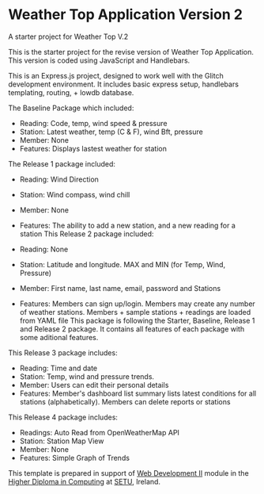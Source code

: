# Weather Top Application Version 2

A starter project for Weather Top V.2

This is the starter project for the revise version of Weather Top Application.
This version is coded using JavaScript and Handlebars.

This is an Express.js project, designed to work well with the Glitch development environment. It includes basic express setup, handlebars templating, routing, + lowdb database.

The Baseline Package which included:

- Reading: Code, temp, wind speed & pressure
- Station: Latest weather, temp (C & F), wind Bft, pressure
- Member: None
- Features: Displays lastest weather for station

The Release 1 package included:

- Reading: Wind Direction
- Station: Wind compass, wind chill
- Member: None
- Features: The ability to add a new station, and a new reading for a station
This Release 2 package included:

- Reading: None
- Station: Latitude and longitude. MAX and MIN (for Temp, Wind, Pressure) 
- Member: First name, last name, email, password and Stations
- Features: Members can sign up/login. Members may create any number of weather stations. Members + sample stations + readings are loaded from YAML file
This package is following the Starter, Baseline, Release 1 and Release 2 package. It contains all features of each package with some aditional features.

This Release 3 package includes:

- Reading: Time and date
- Station: Temp, wind and pressure trends.
- Member: Users can edit their personal details
- Features: Member's dashboard list summary lists latest conditions for all stations (alphabetically). Members can delete reports or stations

This Release 4 package includes:

- Readings: Auto Read from OpenWeatherMap API	
- Station: Station Map View	
- Member: None	
- Features: Simple Graph of Trends

This template is prepared in support of [Web Development II](https://next.tutors.dev/course/web-dev-2-2023) module in the [Higher Diploma in Computing](https://reader.tutors.dev/course/wit-hdip-comp-sci-showcase.netlify.app) at [SETU](https://www.setu.ie/), Ireland.


